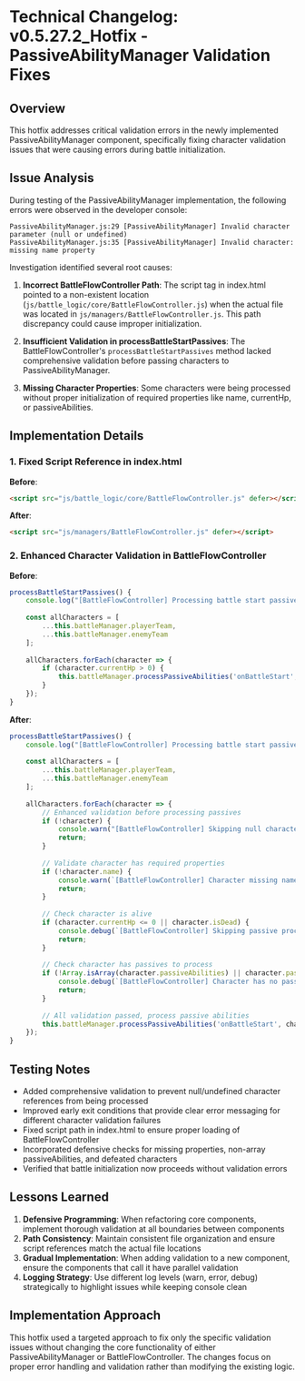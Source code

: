# Technical Changelog: v0.5.27.2_Hotfix - PassiveAbilityManager Validation Fixes

## Overview
This hotfix addresses critical validation errors in the newly implemented PassiveAbilityManager component, specifically fixing character validation issues that were causing errors during battle initialization.

## Issue Analysis

During testing of the PassiveAbilityManager implementation, the following errors were observed in the developer console:

```
PassiveAbilityManager.js:29 [PassiveAbilityManager] Invalid character parameter (null or undefined)
PassiveAbilityManager.js:35 [PassiveAbilityManager] Invalid character: missing name property
```

Investigation identified several root causes:

1. **Incorrect BattleFlowController Path**: The script tag in index.html pointed to a non-existent location (`js/battle_logic/core/BattleFlowController.js`) when the actual file was located in `js/managers/BattleFlowController.js`. This path discrepancy could cause improper initialization.

2. **Insufficient Validation in processBattleStartPassives**: The BattleFlowController's `processBattleStartPassives` method lacked comprehensive validation before passing characters to PassiveAbilityManager.

3. **Missing Character Properties**: Some characters were being processed without proper initialization of required properties like name, currentHp, or passiveAbilities.

## Implementation Details

### 1. Fixed Script Reference in index.html

**Before**:
```html
<script src="js/battle_logic/core/BattleFlowController.js" defer></script>
```

**After**:
```html
<script src="js/managers/BattleFlowController.js" defer></script>
```

### 2. Enhanced Character Validation in BattleFlowController

**Before**:
```javascript
processBattleStartPassives() {
    console.log("[BattleFlowController] Processing battle start passive abilities");
    
    const allCharacters = [
        ...this.battleManager.playerTeam, 
        ...this.battleManager.enemyTeam
    ];
    
    allCharacters.forEach(character => {
        if (character.currentHp > 0) {
            this.battleManager.processPassiveAbilities('onBattleStart', character);
        }
    });
}
```

**After**:
```javascript
processBattleStartPassives() {
    console.log("[BattleFlowController] Processing battle start passive abilities");
    
    const allCharacters = [
        ...this.battleManager.playerTeam, 
        ...this.battleManager.enemyTeam
    ];
    
    allCharacters.forEach(character => {
        // Enhanced validation before processing passives
        if (!character) {
            console.warn("[BattleFlowController] Skipping null character reference in battle start passives");
            return;
        }
        
        // Validate character has required properties
        if (!character.name) {
            console.warn(`[BattleFlowController] Character missing name property in battle start passives`);
            return;
        }
        
        // Check character is alive
        if (character.currentHp <= 0 || character.isDead) {
            console.debug(`[BattleFlowController] Skipping passive processing for defeated character: ${character.name}`);
            return;
        }
        
        // Check character has passives to process
        if (!Array.isArray(character.passiveAbilities) || character.passiveAbilities.length === 0) {
            console.debug(`[BattleFlowController] Character has no passive abilities: ${character.name}`);
            return;
        }
        
        // All validation passed, process passive abilities
        this.battleManager.processPassiveAbilities('onBattleStart', character);
    });
}
```

## Testing Notes

- Added comprehensive validation to prevent null/undefined character references from being processed
- Improved early exit conditions that provide clear error messaging for different character validation failures
- Fixed script path in index.html to ensure proper loading of BattleFlowController
- Incorporated defensive checks for missing properties, non-array passiveAbilities, and defeated characters
- Verified that battle initialization now proceeds without validation errors

## Lessons Learned

1. **Defensive Programming**: When refactoring core components, implement thorough validation at all boundaries between components
2. **Path Consistency**: Maintain consistent file organization and ensure script references match the actual file locations
3. **Gradual Implementation**: When adding validation to a new component, ensure the components that call it have parallel validation
4. **Logging Strategy**: Use different log levels (warn, error, debug) strategically to highlight issues while keeping console clean

## Implementation Approach

This hotfix used a targeted approach to fix only the specific validation issues without changing the core functionality of either PassiveAbilityManager or BattleFlowController. The changes focus on proper error handling and validation rather than modifying the existing logic.
